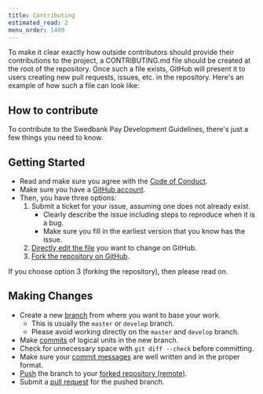 ```yaml
---
title: Contributing
estimated_read: 2
menu_order: 1400
---
```


To make it clear exactly how outside contributors should provide their
contributions to the project, a CONTRIBUTING.md file should be created at the
root of the repository. Once such a file exists, GitHub will present it to
users creating new pull requests, issues, etc. in the repository. Here's an
example of how such a file can look like:

## How to contribute

To contribute to the Swedbank Pay Development Guidelines, there's just a few
things you need to know.

## Getting Started

*   Read and make sure you agree with the [Code of Conduct][coc].
*   Make sure you have a [GitHub account][github].
*   Then, you have three options:
    1.  Submit a ticket for your issue, assuming one does not already exist.
        *   Clearly describe the issue including steps to reproduce when it is a
            bug.
        *   Make sure you fill in the earliest version that you know has the
            issue.
    2.  [Directly edit the file][edit] you want to change on GitHub.
    3.  [Fork the repository on GitHub][forking].

If you choose option 3 (forking the repository), then please read on.

## Making Changes

*   Create a new [branch][branching] from where you want to base your work.
    *   This is usually the `master` or `develop` branch.
    *   Please avoid working directly on the `master` and `develop` branch.
*   Make [commits][commit] of logical units in the new branch.
*   Check for unnecessary space with `git diff --check` before committing.
*   Make sure your [commit messages][commit-practice] are well written and in the
    proper format.
*   [Push][push] the branch to your [forked repository (remote)][remote].
*   Submit a [pull request][pull-request] for the pushed branch.

[coc]: /resources/development-guidelines/code-of-conduct
[github]: https://github.com/join
[edit]: https://help.github.com/articles/editing-files-in-your-repository
[forking]: https://help.github.com/articles/fork-a-repo
[branching]: https://git-scm.com/book/en/v2/Git-Branching-Branches-in-a-Nutshell
[commit]: https://git-scm.com/book/en/v2/Git-Basics-Recording-Changes-to-the-Repository
[commit-practice]: /resources/development-guidelines/good-commit-practice
[push]: https://git-scm.com/docs/git-push
[remote]: https://git-scm.com/book/en/v2/Git-Basics-Working-with-Remotes
[pull-request]: https://help.github.com/articles/using-pull-requests
